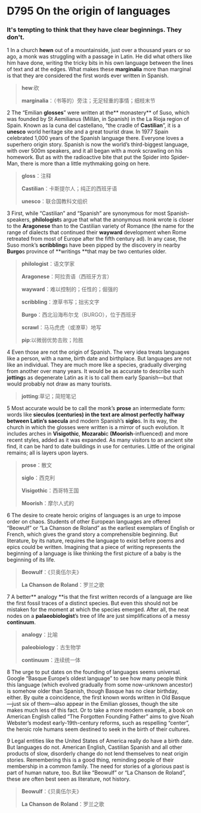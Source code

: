 # D795 On the origin of languages

### **It's tempting to think that they have clear beginnings. They don't.**
1 In a church **hewn** out of a mountainside, just over a thousand years or so ago, a monk was struggling with a passage in Latin. He did what others like him have done, writing the tricky bits in his own language between the lines of text and at the edges. What makes these **marginalia** more than marginal is that they are considered the first words ever written in Spanish.

> **hew**:砍
 > 
> **marginalia**：（书等的）旁注；无足轻重的事情；细枝末节
 > 

2 The “Emilian **glosses**” were written at the** monastery** of Suso, which was founded by St Aemilianus (Millán, in Spanish) in the La Rioja region of Spain. Known as la cuna del castellano, “the cradle of **Castilian**”, it is a **unesco** world heritage site and a great tourist draw. In 1977 Spain celebrated 1,000 years of the Spanish language there.
Everyone loves a superhero origin story. Spanish is now the world’s third-biggest language, with over 500m speakers, and it all began with a monk scrawling on his homework. But as with the radioactive bite that put the Spider into Spider-Man, there is more than a little mythmaking going on here.

> **gloss**：注释
 > 
> **Castilian**：卡斯提尔人；纯正的西班牙语
 > 
> **unesco**：联合国教科文组织
 > 

3 First, while “Castilian” and “Spanish” are synonymous for most Spanish-speakers, **philologist**s argue that what the anonymous monk wrote is closer to the **Aragonese** than to the Castilian variety of Romance (the name for the range of dialects that continued their **wayward** development when Rome retreated from most of Europe after the fifth century ad). In any case, the Suso monk’s **scribbling**s have been pipped by the discovery in nearby **Burgo**s province of **writings **that may be two centuries older.

> **philologist**：语文学家
 > 
> **Aragonese**：阿拉贡语（西班牙方言）
 > 
> **wayward**：难以控制的；任性的；倔强的
 > 
> **scribbling**：潦草书写；拙劣文字
 > 
> **Burgo**：西北沿海布尔戈（BURGO），位于西班牙
 > 
> **scrawl**：马马虎虎（或潦草）地写
 > 
> **pip**:以微弱优势击败；险胜
 > 

4 Even those are not the origin of Spanish. The very idea treats languages like a person, with a name, birth date and birthplace. But languages are not like an individual. They are much more like a species, gradually diverging from another over many years. It would be as accurate to describe such **jotting**s as degenerate Latin as it is to call them early Spanish—but that would probably not draw as many tourists.

> **jotting**:草记；简短笔记
 > 

5 Most accurate would be to call the monk’s **prose** an intermediate form: words like **sieculos **(centuries) in the text are almost perfectly halfway between Latin’s** saecula** and modern Spanish’s **siglo**s. In its way, the church in which the glosses were written is a mirror of such evolution. It includes arches in **Visigothic**, **Mozarabi**c **(Moorish**-influenced) and more recent styles, added as it was expanded. As many visitors to an ancient site find, it can be hard to date buildings in use for centuries. Little of the original remains; all is layers upon layers.

> **prose**：散文
 > 
> **siglo**：西克利
 > 
> **Visigothic**：西哥特王国
 > 
> **Moorish**：摩尔人式的
 > 

6 The desire to create heroic origins of languages is an urge to impose order on chaos. Students of other European languages are offered “Beowulf” or “La Chanson de Roland” as the earliest exemplars of English or French, which gives the grand story a comprehensible beginning. But literature, by its nature, requires the language to exist before poems and epics could be written. Imagining that a piece of writing represents the beginning of a language is like thinking the first picture of a baby is the beginning of its life.

> **Beowulf**：《贝奥伍尔夫》
 > 
> **La Chanson de Roland**：罗兰之歌
 > 

7 A better** analogy **is that the first written records of a language are like the first fossil traces of a distinct species. But even this should not be mistaken for the moment at which the species emerged. After all, the neat nodes on a **palaeobiologist**’s tree of life are just simplifications of a messy **continuum**.

> **analogy**：比喻
 > 
> **paleobiology**：古生物学
 > 
> **continuum**：连续统一体
 > 

8 The urge to put dates on the founding of languages seems universal. Google “Basque Europe’s oldest language” to see how many people think this language (which evolved gradually from some now-unknown ancestor) is somehow older than Spanish, though Basque has no clear birthday, either. By quite a coincidence, the first known words written in Old Basque—just six of them—also appear in the Emilian glosses, though the site makes much less of this fact. Or to take a more modern example, a book on American English called “The Forgotten Founding Father” aims to give Noah Webster’s modest early-19th-century reforms, such as respelling “center”, the heroic role humans seem destined to seek in the birth of their cultures.

9 Legal entities like the United States of America really do have a birth date. But languages do not. American English, Castilian Spanish and all other products of slow, disorderly change do not lend themselves to neat origin stories. Remembering this is a good thing, reminding people of their membership in a common family. The need for stories of a glorious past is part of human nature, too. But like “Beowulf” or “La Chanson de Roland”, these are often best seen as literature, not history.

> **Beowulf**：《贝奥伍尔夫》
 > 
> **La Chanson de Roland**：罗兰之歌
 > 

